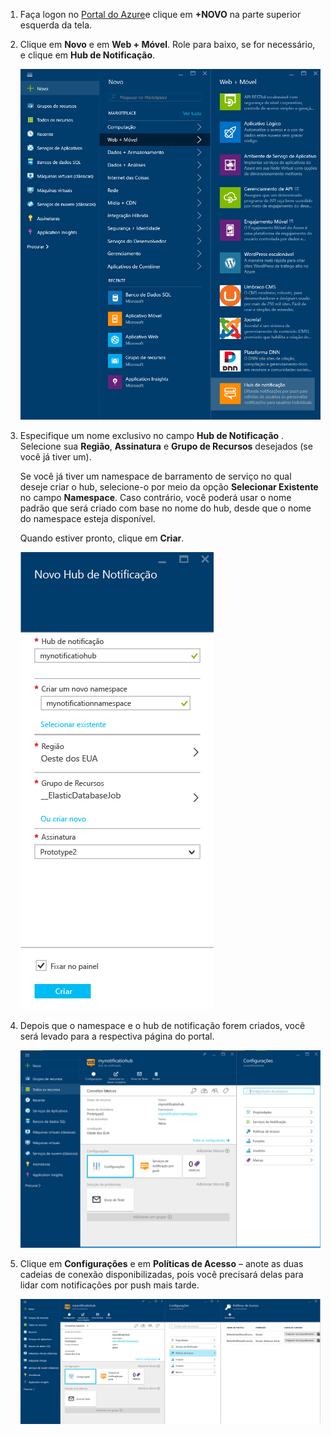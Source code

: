 

1. Faça logon no [Portal do Azure](https://portal.azure.com)e clique em **+NOVO** na parte superior esquerda da tela.
2. Clique em **Novo** e em **Web + Móvel**. Role para baixo, se for necessário, e clique em **Hub de Notificação**.
   
      ![Portal do Azure - criar hubs de notificação](./media/notification-hubs-portal-create-new-hub/notification-hubs-azure-portal-create.png)
      
3. Especifique um nome exclusivo no campo **Hub de Notificação** . Selecione sua **Região**, **Assinatura** e **Grupo de Recursos** desejados (se você já tiver um). 
   
    Se você já tiver um namespace de barramento de serviço no qual deseje criar o hub, selecione-o por meio da opção **Selecionar Existente** no campo **Namespace**.  Caso contrário, você poderá usar o nome padrão que será criado com base no nome do hub, desde que o nome do namespace esteja disponível. 
   
    Quando estiver pronto, clique em **Criar**.
   
      ![Portal do Azure - definir propriedades do hub de notificação](./media/notification-hubs-portal-create-new-hub/notification-hubs-azure-portal-settings.png)
4. Depois que o namespace e o hub de notificação forem criados, você será levado para a respectiva página do portal. 
   
      ![Portal do Azure - página do portal do hub de notificação](./media/notification-hubs-portal-create-new-hub/notification-hubs-azure-portal-page.png)
5. Clique em **Configurações** e em **Políticas de Acesso** – anote as duas cadeias de conexão disponibilizadas, pois você precisará delas para lidar com notificações por push mais tarde.
   
      ![Portal do Azure - cadeias de conexão do hub de notificação](./media/notification-hubs-portal-create-new-hub/notification-hubs-connection-strings-portal.png)



<!--HONumber=Jan17_HO1-->


